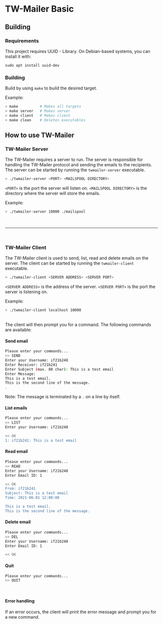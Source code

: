 # TW-Mailer Basic

## Building

### Requirements

This project requires UUID - Library. On Debian-based systems, you can install it with:

    sudo apt install uuid-dev

### Building

Build by using `make` to build the desired target.

Example:

```bash
> make          # Makes all targets
> make server   # Makes server
> make client   # Makes client
> make clean    # Deletes executables
```

## How to use TW-Mailer

### TW-Mailer Server

The TW-Mailer requires a server to run. The server is responsible for handling the TW-Mailer protocol and sending the emails to the recipients. The server can be started by running the `twmailer-server` executable.

```bash
> ./twmailer-server <PORT> <MAILSPOOL DIRECTORY>
```

`<PORT>` is the port the server will listen on. `<MAILSPOOL DIRECTORY>` is the directory where the server will store the emails.

Example:

```bash
> ./twmailer-server 10000 ./mailspool
```

</br>

---

</br>

### TW-Mailer Client

The TW-Mailer client is used to send, list, read and delete emails on the server. The client can be started by running the `twmailer-client` executable.

```bash
> ./twmailer-client <SERVER ADDRESS> <SERVER PORT>
```

`<SERVER ADDRESS>` is the address of the server. `<SERVER PORT>` is the port the server is listening on.

Example:

```bash
> ./twmailer-client localhost 10000
```

</br>
The client will then prompt you for a command. The following commands are available:

#### Send email

```bash
Please enter your commands...
>> SEND
Enter your Username: if21b248
Enter Receiver: if21b241
Enter Subject (max. 80 char): This is a test email
Enter Message:
This is a test email.
This is the second line of the message.
.
```

Note: The message is terminated by a `.` on a line by itself.

#### List emails

```bash
Please enter your commands...
>> LIST
Enter your Username: if21b248

<< OK
1: if21b241: This is a test email
```

#### Read email

```bash
Please enter your commands...
>> READ
Enter your Username: if21b248
Enter Email ID: 1

<< OK
From: if21b241
Subject: This is a test email
Time: 2021-06-01 12:00:00

This is a test email.
This is the second line of the message.
```

#### Delete email

```bash
Please enter your commands...
>> DEL
Enter your Username: if21b248
Enter Email ID: 1

<< OK
```

#### Quit

```bash
Please enter your commands...
>> QUIT
```

</br>

#### Error handling

If an error occurs, the client will print the error message and prompt you for a new command.
